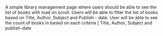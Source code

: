 
A simple library management page where users should be able to see the list of books with load on scroll.
Users will be able to filter the list of books based on Title, Author, Subject and Publish - date.
User will be able to see the count of books in based on each criteria [ Title, Author, Subject and publish-date 
